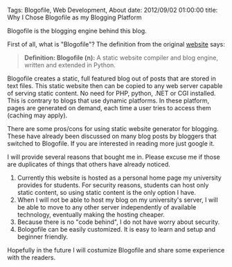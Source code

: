 Tags: Blogofile, Web Development, About
date: 2012/09/02 01:00:00
title: Why I Chose Blogofile as my Blogging Platform

Blogofile is the blogging engine behind this blog.

First of all, what is "Blogofile"? The definition from the original [website](http://www.blogofile.com/) says:
> **Definition: Blogofile (n):** A static website compiler and blog engine, written and extended in Python.

Blogofile creates a static, full featured blog out of posts that are stored in text files. This static website then can be copied to any web server capable of serving static content. No need for PHP, python, .NET or CGI installed.
This is contrary to blogs that use dynamic platforms. In these platform, pages are generated on demand, each time a user tries to access them (caching may apply).

There are some pros/cons for using static website generator for blogging. These have already been discussed on many blog posts by bloggers that switched to Blogofile. If you are interested in reading more just google it.

I will provide several reasons that bought me in. Please excuse me if those are duplicates of things that others have already noticed.

1. Currently this website is hosted as a personal home page my university provides for students. For security reasons, students can host only static content, so using static content is the only option I have.
2. When I will not be able to host my blog on my university's server, I will be able to move to any other server independently of available technology, eventually making the hosting cheaper.
3. Because there is no "code behind", I do not have worry about security. 
4. Bologofile can be easily customized. It is easy to learn and setup and beginner friendly.


Hopefully in the future I will costumize Blogofile and share some experience with the readers.
